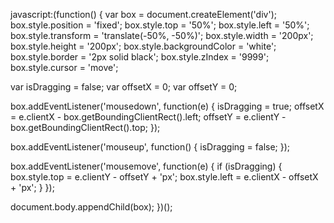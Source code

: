 javascript:(function() {
  var box = document.createElement('div');
  box.style.position = 'fixed';
  box.style.top = '50%';
  box.style.left = '50%';
  box.style.transform = 'translate(-50%, -50%)';
  box.style.width = '200px';
  box.style.height = '200px';
  box.style.backgroundColor = 'white';
  box.style.border = '2px solid black';
  box.style.zIndex = '9999';
  box.style.cursor = 'move';

  var isDragging = false;
  var offsetX = 0;
  var offsetY = 0;

  box.addEventListener('mousedown', function(e) {
    isDragging = true;
    offsetX = e.clientX - box.getBoundingClientRect().left;
    offsetY = e.clientY - box.getBoundingClientRect().top;
  });

  box.addEventListener('mouseup', function() {
    isDragging = false;
  });

  box.addEventListener('mousemove', function(e) {
    if (isDragging) {
      box.style.top = e.clientY - offsetY + 'px';
      box.style.left = e.clientX - offsetX + 'px';
    }
  });

  document.body.appendChild(box);
})();
